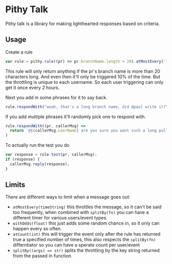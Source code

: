 # Pithy Talk
Pithy talk is a library for making lighthearted responses based on criteria.

## Usage

Create a rule

```js
var rule = pithy.rule((pr) => pr.branchName.length > 20).atMostEvery('120 minutes').withOdds(1/10).splitBy((pr, callerMsg) => callerMsg.userName);
```

This rule will only return anything if the pr's branch name is more than 20 characters long.
And even then it'll only be triggered 10% of the time. But the throttling is unique
to each username. So each user triggering can only get it once every 2 hours.

Next you add in some phrases for it to say back.

```js
rule.respondWith("woah, that's a long branch name, did @paul write it?");
```

If you add multiple phrases it'll randomly pick one to respond with.

```js
rule.respondWith((pr, callerMsg) =>
  return `@${callerMsg.userName} are you sure you want such a long pull request message?`;
)
```

To actually run the test you do

```js
var response = rule.test(pr, callerMsg);
if (response) {
  callerMsg.reply(response);
}
```

## Limits

There are different ways to limit when a message goes out:

- `atMostEvery(timeString)` this throttles the message, so it can't be said too frequently, when combined with
`splitBy(fn)` you can have a different timer for various users/event types.
- `withOdds(float)` this just adds some random chance in, so it only can happen every so often.
- `atCount(int)` this will trigger the event only after the rule has returned true a specified number of times,
this also respects the `splitBy(fn)` differntiator so you can have a sperate count per user/event
- `splitBy((args) => str)` splits the throttling by the key string returned from the passed in function
